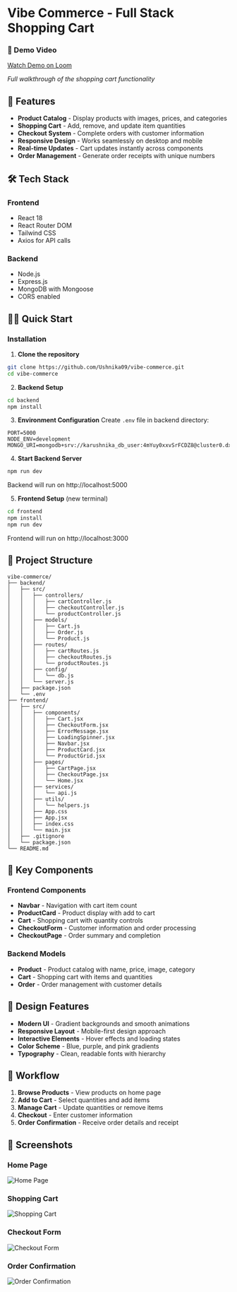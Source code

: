 # Vibe Commerce - Full Stack Shopping Cart

### 🎥 Demo Video

[Watch Demo on Loom](https://www.loom.com/share/8c29bd1e62ae481cb10d77704a99f90b)

*Full walkthrough of the shopping cart functionality*

## 🚀 Features

- **Product Catalog** - Display products with images, prices, and categories
- **Shopping Cart** - Add, remove, and update item quantities  
- **Checkout System** - Complete orders with customer information
- **Responsive Design** - Works seamlessly on desktop and mobile
- **Real-time Updates** - Cart updates instantly across components
- **Order Management** - Generate order receipts with unique numbers

## 🛠️ Tech Stack

### Frontend
- React 18
- React Router DOM
- Tailwind CSS
- Axios for API calls

### Backend
- Node.js
- Express.js
- MongoDB with Mongoose
- CORS enabled

## 🏃‍♂️ Quick Start

### Installation

1. **Clone the repository**
```bash
git clone https://github.com/Ushnika09/vibe-commerce.git
cd vibe-commerce
```

2. **Backend Setup**
```bash
cd backend
npm install
```

3. **Environment Configuration**
Create `.env` file in backend directory:
```env
PORT=5000
NODE_ENV=development
MONGO_URI=mongodb+srv://karushnika_db_user:4mYuy0xxvSrFCDZ8@cluster0.dxwl6su.mongodb.net/
```

4. **Start Backend Server**
```bash
npm run dev
```
Backend will run on http://localhost:5000

5. **Frontend Setup** (new terminal)
```bash
cd frontend
npm install
npm run dev
```
Frontend will run on http://localhost:3000

## 📁 Project Structure

```
vibe-commerce/
├── backend/
│   ├── src/
│   │   ├── controllers/
│   │   │   ├── cartController.js
│   │   │   ├── checkoutController.js
│   │   │   └── productController.js
│   │   ├── models/
│   │   │   ├── Cart.js
│   │   │   ├── Order.js
│   │   │   └── Product.js
│   │   ├── routes/
│   │   │   ├── cartRoutes.js
│   │   │   ├── checkoutRoutes.js
│   │   │   └── productRoutes.js
│   │   ├── config/
│   │   │   └── db.js
│   │   └── server.js
│   ├── package.json
│   └── .env
├── frontend/
│   ├── src/
│   │   ├── components/
│   │   │   ├── Cart.jsx
│   │   │   ├── CheckoutForm.jsx
│   │   │   ├── ErrorMessage.jsx
│   │   │   ├── LoadingSpinner.jsx
│   │   │   ├── Navbar.jsx
│   │   │   ├── ProductCard.jsx
│   │   │   └── ProductGrid.jsx
│   │   ├── pages/
│   │   │   ├── CartPage.jsx
│   │   │   ├── CheckoutPage.jsx
│   │   │   └── Home.jsx
│   │   ├── services/
│   │   │   └── api.js
│   │   ├── utils/
│   │   │   └── helpers.js
│   │   ├── App.css
│   │   ├── App.jsx
│   │   ├── index.css
│   │   └── main.jsx
│   ├── .gitignore
│   └── package.json
└── README.md
```

## 🎯 Key Components

### Frontend Components
- **Navbar** - Navigation with cart item count
- **ProductCard** - Product display with add to cart
- **Cart** - Shopping cart with quantity controls  
- **CheckoutForm** - Customer information and order processing
- **CheckoutPage** - Order summary and completion

### Backend Models
- **Product** - Product catalog with name, price, image, category
- **Cart** - Shopping cart with items and quantities
- **Order** - Order management with customer details

## 🎨 Design Features

- **Modern UI** - Gradient backgrounds and smooth animations
- **Responsive Layout** - Mobile-first design approach
- **Interactive Elements** - Hover effects and loading states
- **Color Scheme** - Blue, purple, and pink gradients
- **Typography** - Clean, readable fonts with hierarchy

## 🔄 Workflow

1. **Browse Products** - View products on home page
2. **Add to Cart** - Select quantities and add items
3. **Manage Cart** - Update quantities or remove items
4. **Checkout** - Enter customer information
5. **Order Confirmation** - Receive order details and receipt

## 📱 Screenshots

### Home Page
![Home Page](./Screenshots/Home.png)

### Shopping Cart
![Shopping Cart](./Screenshots/Cart.png)

### Checkout Form
![Checkout Form](./Screenshots/Checkout.png)

### Order Confirmation
![Order Confirmation](./Screenshots/OrderConfirmed.png)


